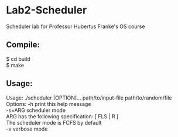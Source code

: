 Lab2-Scheduler
===========

Scheduler lab for Professor Hubertus Franke's OS course

Compile:
-----------
$ cd build  
$ make

Usage:
-----------
Usage: ./scheduler [OPTION]... path/to/input-file path/to/random/file  
Options:	-h	print this help message  
		-s=ARG	scheduler mode  
			ARG has the following specification: [ FLS | R<num> ]  
			The scheduler mode is FCFS by default  
		-v	verbose mode  
